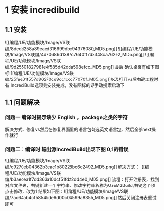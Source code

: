 # 1 安装 incredibuild

## 1.1 安装
![[编程/UE/功能模块/Image/VS联编/8dedd258a89eaed316699dbc94376080_MD5.png]]
![[编程/UE/功能模块/Image/VS联编/4d20686d1387c7640ff7d8348ca762e2_MD5.png]]
![[编程/UE/功能模块/Image/VS联编/9d25501827981e4f585d42dda598efcc_MD5.png]]
最后 确认桌面有如下图标![[编程/UE/功能模块/Image/VS联编/25fae81f557d96270ce9cc1ccc77070f_MD5.png]]以及打开vs后右键工程时 有 IncrediBuild选项则安装完成，没有图标的话手动搜索启动下
## 1.1 问题解决

### 问题一 编译时提示缺少 English ，package之类的字符
解决方式，修复vs然后在修复界面里的语言包勾选英文语言包，然后全部next操作就行
### 问题二：编译时 输出源IncrediBuild出现下图 0,1的错误
![[编程/UE/功能模块/Image/VS联编/c9270eb04362b3eac1b80228bc6c2492_MD5.png]]
解决方式：
![[编程/UE/功能模块/Image/VS联编/b3aecea1f7dd363a10dcf51fd22dd4e0_MD5.png]]
流程：打开注册表，找到对应文件夹，右键新建一个字符串，修改字符串名称为UseMSBuild,右键这个项点击修改，改为1    结果如下图：![[编程/UE/功能模块/Image/VS联编/7ac64ab4cf5854bde6d00c04599a8355_MD5.png]]
然后关闭注册表重试即可
